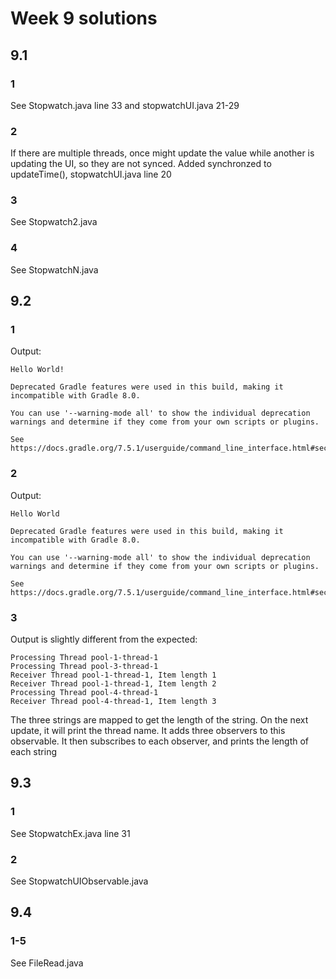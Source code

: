 # Week 9 solutions

## 9.1

### 1

See Stopwatch.java line 33 and stopwatchUI.java 21-29

### 2

If there are multiple threads, once might update the value while another is updating the UI, so they are not synced. Added synchronzed to updateTime(), stopwatchUI.java line 20

### 3

See Stopwatch2.java

### 4

See StopwatchN.java

## 9.2

### 1

Output:

```
Hello World!

Deprecated Gradle features were used in this build, making it incompatible with Gradle 8.0.

You can use '--warning-mode all' to show the individual deprecation warnings and determine if they come from your own scripts or plugins.

See https://docs.gradle.org/7.5.1/userguide/command_line_interface.html#sec:command_line_warnings
```

### 2

Output:

```
Hello World

Deprecated Gradle features were used in this build, making it incompatible with Gradle 8.0.

You can use '--warning-mode all' to show the individual deprecation warnings and determine if they come from your own scripts or plugins.

See https://docs.gradle.org/7.5.1/userguide/command_line_interface.html#sec:command_line_warnings
```

### 3

Output is slightly different from the expected:

```
Processing Thread pool-1-thread-1
Processing Thread pool-3-thread-1
Receiver Thread pool-1-thread-1, Item length 1
Receiver Thread pool-1-thread-1, Item length 2
Processing Thread pool-4-thread-1
Receiver Thread pool-4-thread-1, Item length 3
```

The three strings are mapped to get the length of the string. On the next update, it will print the thread name. It adds three observers to this observable.
It then subscribes to each observer, and prints the length of each string

## 9.3

### 1

See StopwatchEx.java line 31

### 2

See StopwatchUIObservable.java


## 9.4

### 1-5

See FileRead.java